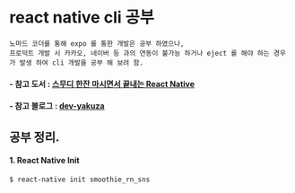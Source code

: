 # react native cli 공부

```
노마드 코더를 통해 expo 를 통한 개발은 공부 하였으나,
프로덕트 개발 시 카카오, 네이버 등 과의 연동이 불가능 하거나 eject 를 해야 하는 경우가 발생 하여 cli 개발을 공부 해 보려 함.
```

#### - 참고 도서 : [스무디 한잔 마시면서 끝내는 React Native](http://www.yes24.com/Product/Goods/82895471?Acode=101)

#### - 참고 블로그 : [dev-yakuza](https://dev-yakuza.github.io/ko/)

## 공부 정리.

#### 1. React Native Init

```
$ react-native init smoothie_rn_sns
```
